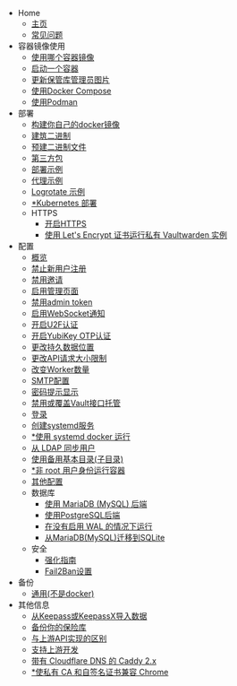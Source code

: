 * Home
  * [主页](Home)
  * [常见问题](FAQs)
* 容器镜像使用
  * [使用哪个容器镜像](Which-container-image-to-use)
  * [启动一个容器](Starting-a-Container)
  * [更新保管库管理员图片](Updating-the-vaultwarden-image)
  * [使用Docker Compose](Using-Docker-Compose)
  * [使用Podman](Using-Podman)
* 部署
  * [构建你自己的docker镜像](Building-your-own-docker-image)
  * [建筑二进制](Building-binary)
  * [预建二进制文件](Pre-built-binaries)
  * [第三方包](Third-party-packages)
  * [部署示例](Deployment-examples)
  * [代理示例](Proxy-examples)
  * [Logrotate 示例](Logrotate-example)
  * [*Kubernetes 部署](Kubernetes-deployment)
  * HTTPS
    * [开启HTTPS](Enabling-HTTPS)
    * [使用 Let's Encrypt 证书运行私有 Vaultwarden 实例](Running-a-private-vaultwarden-instance-with-Let's-Encrypt-certs)
* 配置
  * [概览](Configuration-overview)
  * [禁止新用户注册](Disable-registration-of-new-users)
  * [禁用邀请](Disable-invitations)
  * [启用管理页面](Enabling-admin-page)
  * [禁用admin token](Disable-admin-token)
  * [启用WebSocket通知](Enabling-WebSocket-notifications)
  * [开启U2F认证](Enabling-U2F-authentication)
  * [开启YubiKey OTP认证](Enabling-Yubikey-OTP-authentication)
  * [更改持久数据位置](Changing-persistent-data-location)
  * [更改API请求大小限制](Changing-the-API-request-size-limit)
  * [改变Worker数量](Changing-the-number-of-workers)
  * [SMTP配置](SMTP-Configuration)
  * [密码提示显示](Password-hint-display)
  * [禁用或覆盖Vault接口托管](Disabling-or-overriding-the-Vault-interface-hosting)
  * [登录](Logging)
  * [创建systemd服务](Setup-as-a-systemd-service)
  * [*使用 systemd docker 运行](Running-with-systemd-docker)
  * [从 LDAP 同步用户](Syncing-users-from-LDAP)
  * [使用备用基本目录(子目录)](Using-an-alternate-base-dir)
  * [*非 root 用户身份运行容器](Running-docker-container-with-non-root-user)
  * [其他配置](Other-configuration)
  * 数据库
    * [使用 MariaDB (MySQL) 后端](Using-the-MariaDB-(MySQL)-Backend)
    * [使用PostgreSQL后端](Using-the-PostgreSQL-Backend)
    * [在没有启用 WAL 的情况下运行](Running-without-WAL-enabled)
    * [从MariaDB(MySQL)迁移到SQLite](Migrating-from-MariaDB-(MySQL)-to-SQLite)
  * 安全
    * [强化指南](Hardening-Guide)
    * [Fail2Ban设置](Fail2Ban-Setup)
* 备份
  * [通用(不是docker)](General-(not-docker))
* 其他信息
  * [从Keepass或KeepassX导入数据](Importing-data-from-Keepass-or-KeepassX)
  * [备份你的保险库](Backing-up-your-vault)
  * [与上游API实现的区别](Differences-from-the-upstream-API-implementation)
  * [支持上游开发](Supporting-upstream)
  * [带有 Cloudflare DNS 的 Caddy 2.x](Caddy-2.x-with-Cloudflare-DNS)
  * [*使私有 CA 和自签名证书兼容 Chrome](Private-CA-and-self-signed-certs-that-work-with-Chrome)
